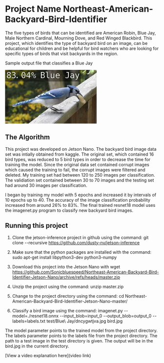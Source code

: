 # Project Name Northeast-American-Backyard-Bird-Identifier

The five types of birds that can be identified are American Robin, Blue Jay, Male Northern Cardinal, Mourning Dove, and Red Winged Blackbird.  This project, which identifies the type of backyard bird on an image, can be educational for children and be helpful for bird watchers who are looking for specific types of birds that visit backyards in the region.

Sample output file that classifies a Blue Jay

![sample output file that classifies a Blue Jay](https://github.com/Sonicbluespeed/Northeast-American-Backyard-Bird-Identifier-Jetson-Nano/blob/master/Blue_Jay_bird_detection)

## The Algorithm

This project was developed on Jetson Nano.  The backyard bird image data set was intially obtained from kaggle.  The original set, which contained 16 bird types, was reduced to 5 bird types in order to decrease the time for training the model. Since the original data set contained corrupt images which caused the training to fail, the corrupt images were filtered and deleted. My training set had between 120 to 250 images per classification.  The validiation set contained between 30 to 70 images and the testing set had around 30 images per classification.   

I began by training my model with 5 epochs and increased it by intervals of 10 epochs up to 40.  The accuracy of the image classification probability increased from around 26% to 83%.  The final trained resnet18 model uses the imagenet.py program to classify new backyard bird images.

## Running this project

1. Clone the jetson-inference project in github using the command: git clone --recursive https://github.com/dusty-nv/jetson-inference

2. Make sure that the python packages are installed with the command: sudo apt-get install libpython3-dev python3-numpy

3. Download this project into the Jetson Nano with 
wget https://github.com/Sonicbluespeed/Northeast-American-Backyard-Bird-Identifier-Jetson-Nano/archive/refs/heads/master.zip

4. Unzip the project using the command: unzip master.zip

5. Change to the project directory using the command: cd Northeast-American-Backyard-Bird-Identifier-Jetson-Nano-master/

6. Classify a bird image using the command:
imagenet.py --model=./resnet18.onnx --input_blob=input_0 --output_blob=output_0 --labels=labels.txt test/Blue\ Jay/dncygwtjva.jpg bird.jpg

The model parameter points to the trained model from the project directory.  The labels parameter points to the labels file from the project directory.  The path to a test image in the test directory is given.  The output will be in the bird.jpg in the current directory.

[View a video explanation here](video link)
